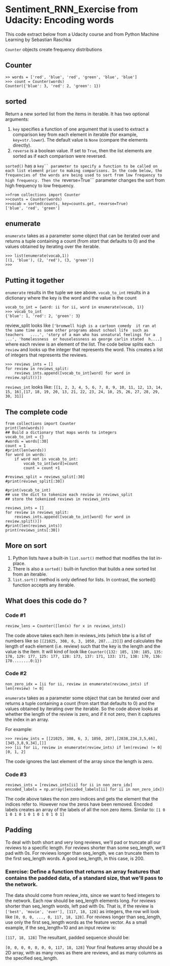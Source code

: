 # Sentiment_RNN_Exercise from Udacity: Encoding words

This code extract below from a Udacity course and from Python Machine Learning by Sebastian Raschka

```Counter``` objects create frequency distributions
## Counter
```
>> words = ['red', 'blue', 'red', 'green', 'blue', 'blue']
>>> count = Counter(words)
Counter({'blue': 3, 'red': 2, 'green': 1})
```



## sorted
Return a new sorted list from the items in iterable. It has two optional arguments:
1.  ```key``` specifies a function of one argument that is used to extract a comparison key from each element in iterable (for example, ```key=str.lower```). The default value is ```None``` (compare the elements directly).
2. ```reverse``` is a boolean value. If set to ```True```, then the list elements are sorted as if each comparison were reversed.

```sorted()``` has a ```key`` parameter to specify a function to be called on each list element prior to making comparisons. In the code below, the frequencies of the words are being used to sort from low frequency to high frequency. Then the ```reverse=True``` parameter changes the sort from high frequency to low frequency.
```
>>from collections import Counter
>>counts = Counter(words)
>>vocab = sorted(counts, key=counts.get, reverse=True)
['blue', 'red', 'green']

```
## enumerate

```enumerate``` takes as a parameter some object that can be iterated over and returns a tuple containing a count (from *start* that defaults to 0) and the values obtained by iterating over the iterable.

```
>>> list(enumerate(vocab,1))
[(1, 'blue'), (2, 'red'), (3, 'green')]
>>>
```
## Putting it together
```enumerate``` results in the tuple we see above. ```vocab_to_int``` results in a dictionary where the key is the word and the value is the count
```
vocab_to_int = {word: ii for ii, word in enumerate(vocab, 1)}
>>> vocab_to_int
{'blue': 1, 'red': 2, 'green': 3}
```
review_split looks like ```['bromwell high is a cartoon comedy  it ran at the same time as some other programs about school life  such as  teachers   ....', 'story of a man who has unnatural feelings for a ...', 'homelessness  or houselessness as george carlin stated  h....]``` where each review is an element of the list.
The code below splits each ```review``` and looks up the integer that represents the word. This creates a list of integers that represents the reviews.
```
>>> reviews_ints = []
for review in reviews_split:
    reviews_ints.append([vocab_to_int[word] for word in review.split()])
```
```reviews_int``` looks like: ```[[1, 2, 3, 4, 5, 6, 7, 8, 9, 10, 11, 12, 13, 14, 15, 16],[17, 18, 19, 20, 13, 21, 22, 23, 24, 10, 25, 26, 27, 28, 29, 30, 31]]```

## The complete code
```
from collections import Counter
print(len(words))
## Build a dictionary that maps words to integers
vocab_to_int = {}
#words = words[:30]
count = 1
#print(len(words))
for word in words:
    if word not in vocab_to_int:
        vocab_to_int[word]=count
        count = count +1

#reviews_split = reviews_split[:30]
#print(reviews_split[:30])

#print(vocab_to_int)
## use the dict to tokenize each review in reviews_split
## store the tokenized reviews in reviews_ints

reviews_ints = []
for review in reviews_split:
    reviews_ints.append([vocab_to_int[word] for word in review.split()])
#print(len(reviews_ints))
print(reviews_ints[:30])
```

## More on sort
1. Python lists have a built-in ```list.sort()``` method that modifies the list in-place.
1. There is also a ```sorted()``` built-in function that builds a new sorted list from an iterable.
1. ```list.sort()``` method is only defined for lists. In contrast, the sorted() function accepts any iterable.

## What does this code do ?
### Code #1
```
review_lens = Counter([len(x) for x in reviews_ints])
```
The code above takes each item in reviews_ints (which btw is a list of numbers like so ```[[21025, 308, 6, 3, 1050, 207...23]]```) and calculates the length of each element (i.e. review) such that the key is the length and the value is the item. It will kind of look like ```Counter({132: 185, 130: 185, 135: 178, 129: 177, 125: 177, 128: 173, 137: 171, 133: 171, 138: 170, 136: 170........0:1})```
### Code #2
```
non_zero_idx = [ii for ii, review in enumerate(reviews_ints) if len(review) != 0]
```
```enumerate``` takes as a parameter some object that can be iterated over and returns a tuple containing a count (from start that defaults to 0) and the values obtained by iterating over the iterable. So the code above looks at whether the length of the review is zero, and if it not zero, then it captures the index in an array.

For example:
```
>>> review_ints = [[21025, 308, 6, 3, 1050, 207],[2838,234,3,5,66],[345,3,8,9,34],[]]
>>> [ii for ii, review in enumerate(review_ints) if len(review) != 0]
[0, 1, 2]
```
The code ignores the last element of the array since the length is zero.  
### Code #3
```
reviews_ints = [reviews_ints[ii] for ii in non_zero_idx]
encoded_labels = np.array([encoded_labels[ii] for ii in non_zero_idx])
```
The code above takes the non zero indices and gets the element that the indices refer to. However now the zeros have been removed.
Encoded labels creates an array of the labels of all the non zero items.
Similar to:
```[1 0 1 0 1 0 1 0 1 0 1 0 1 0 1]```

## Padding
To deal with both short and very long reviews, we'll pad or truncate all our reviews to a specific length. For reviews shorter than some seq_length, we'll pad with 0s. For reviews longer than seq_length, we can truncate them to the first seq_length words. A good seq_length, in this case, is 200.

### Exercise: Define a function that returns an array features that contains the padded data, of a standard size, that we'll pass to the network.

The data should come from review_ints, since we want to feed integers to the network.
Each row should be seq_length elements long.
For reviews shorter than seq_length words, left pad with 0s. That is, if the review is ```['best', 'movie', 'ever'], [117, 18, 128]``` as integers, the row will look like ```[0, 0, 0, ..., 0, 117, 18, 128]```.
For reviews longer than seq_length, use only the first seq_length words as the feature vector.
As a small example, if the seq_length=10 and an input review is:

```[117, 18, 128]```
The resultant, padded sequence should be:

```[0, 0, 0, 0, 0, 0, 0, 117, 18, 128]```
Your final features array should be a 2D array, with as many rows as there are reviews, and as many columns as the specified seq_length.

